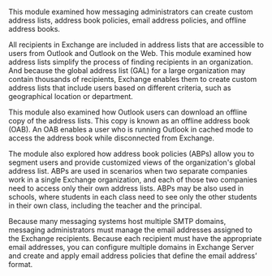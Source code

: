 This module examined how messaging administrators can create custom address lists, address book policies, email address policies, and offline address books.

All recipients in Exchange are included in address lists that are accessible to users from Outlook and Outlook on the Web. This module examined how address lists simplify the process of finding recipients in an organization. And because the global address list (GAL) for a large organization may contain thousands of recipients, Exchange enables them to create custom address lists that include users based on different criteria, such as geographical location or department.

This module also examined how Outlook users can download an offline copy of the address lists. This copy is known as an offline address book (OAB). An OAB enables a user who is running Outlook in cached mode to access the address book while disconnected from Exchange.

The module also explored how address book policies (ABPs) allow you to segment users and provide customized views of the organization's global address list. ABPs are used in scenarios when two separate companies work in a single Exchange organization, and each of those two companies need to access only their own address lists. ABPs may be also used in schools, where students in each class need to see only the other students in their own class, including the teacher and the principal.

Because many messaging systems host multiple SMTP domains, messaging administrators must manage the email addresses assigned to the Exchange recipients. Because each recipient must have the appropriate email addresses, you can configure multiple domains in Exchange Server and create and apply email address policies that define the email address’ format.
